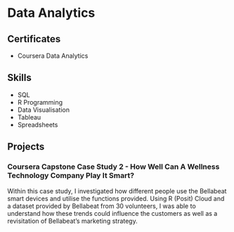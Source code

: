 # Data Analytics

## Certificates

* Coursera Data Analytics

## Skills

* SQL
* R Programming
* Data Visualisation
* Tableau
* Spreadsheets

## Projects

### Coursera Capstone Case Study 2 - How Well Can A Wellness Technology Company Play It Smart?
Within this case study, I investigated how different people use the Bellabeat smart devices and utilise the functions provided. Using R (Posit) Cloud and a dataset provided by Bellabeat from 30 volunteers, I was able to understand how these trends could influence the customers as well as a revisitation of Bellabeat’s marketing strategy.
